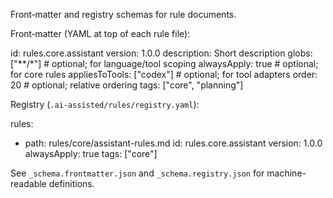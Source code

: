 Front‑matter and registry schemas for rule documents.

Front‑matter (YAML at top of each rule file):

id: rules.core.assistant
version: 1.0.0
description: Short description
globs: ["**/*"]            # optional; for language/tool scoping
alwaysApply: true           # optional; for core rules
appliesToTools: ["codex"]  # optional; for tool adapters
order: 20                   # optional; relative ordering
tags: ["core", "planning"]

Registry (`.ai-assisted/rules/registry.yaml`):

rules:
  - path: rules/core/assistant-rules.md
    id: rules.core.assistant
    version: 1.0.0
    alwaysApply: true
    tags: ["core"]

See `_schema.frontmatter.json` and `_schema.registry.json` for machine-readable definitions.


